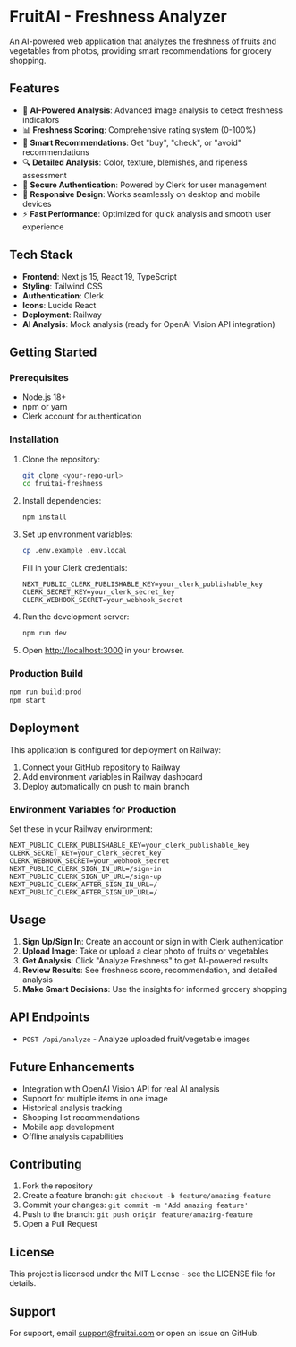 # FruitAI - Freshness Analyzer

An AI-powered web application that analyzes the freshness of fruits and vegetables from photos, providing smart recommendations for grocery shopping.

## Features

- 🤖 **AI-Powered Analysis**: Advanced image analysis to detect freshness indicators
- 📊 **Freshness Scoring**: Comprehensive rating system (0-100%)
- 🎯 **Smart Recommendations**: Get "buy", "check", or "avoid" recommendations
- 🔍 **Detailed Analysis**: Color, texture, blemishes, and ripeness assessment
- 🔐 **Secure Authentication**: Powered by Clerk for user management
- 📱 **Responsive Design**: Works seamlessly on desktop and mobile devices
- ⚡ **Fast Performance**: Optimized for quick analysis and smooth user experience

## Tech Stack

- **Frontend**: Next.js 15, React 19, TypeScript
- **Styling**: Tailwind CSS
- **Authentication**: Clerk
- **Icons**: Lucide React
- **Deployment**: Railway
- **AI Analysis**: Mock analysis (ready for OpenAI Vision API integration)

## Getting Started

### Prerequisites

- Node.js 18+ 
- npm or yarn
- Clerk account for authentication

### Installation

1. Clone the repository:
   ```bash
   git clone <your-repo-url>
   cd fruitai-freshness
   ```

2. Install dependencies:
   ```bash
   npm install
   ```

3. Set up environment variables:
   ```bash
   cp .env.example .env.local
   ```
   
   Fill in your Clerk credentials:
   ```
   NEXT_PUBLIC_CLERK_PUBLISHABLE_KEY=your_clerk_publishable_key
   CLERK_SECRET_KEY=your_clerk_secret_key
   CLERK_WEBHOOK_SECRET=your_webhook_secret
   ```

4. Run the development server:
   ```bash
   npm run dev
   ```

5. Open [http://localhost:3000](http://localhost:3000) in your browser.

### Production Build

```bash
npm run build:prod
npm start
```

## Deployment

This application is configured for deployment on Railway:

1. Connect your GitHub repository to Railway
2. Add environment variables in Railway dashboard
3. Deploy automatically on push to main branch

### Environment Variables for Production

Set these in your Railway environment:

```
NEXT_PUBLIC_CLERK_PUBLISHABLE_KEY=your_clerk_publishable_key
CLERK_SECRET_KEY=your_clerk_secret_key
CLERK_WEBHOOK_SECRET=your_webhook_secret
NEXT_PUBLIC_CLERK_SIGN_IN_URL=/sign-in
NEXT_PUBLIC_CLERK_SIGN_UP_URL=/sign-up
NEXT_PUBLIC_CLERK_AFTER_SIGN_IN_URL=/
NEXT_PUBLIC_CLERK_AFTER_SIGN_UP_URL=/
```

## Usage

1. **Sign Up/Sign In**: Create an account or sign in with Clerk authentication
2. **Upload Image**: Take or upload a clear photo of fruits or vegetables
3. **Get Analysis**: Click "Analyze Freshness" to get AI-powered results
4. **Review Results**: See freshness score, recommendation, and detailed analysis
5. **Make Smart Decisions**: Use the insights for informed grocery shopping

## API Endpoints

- `POST /api/analyze` - Analyze uploaded fruit/vegetable images

## Future Enhancements

- Integration with OpenAI Vision API for real AI analysis
- Support for multiple items in one image
- Historical analysis tracking
- Shopping list recommendations
- Mobile app development
- Offline analysis capabilities

## Contributing

1. Fork the repository
2. Create a feature branch: `git checkout -b feature/amazing-feature`
3. Commit your changes: `git commit -m 'Add amazing feature'`
4. Push to the branch: `git push origin feature/amazing-feature`
5. Open a Pull Request

## License

This project is licensed under the MIT License - see the LICENSE file for details.

## Support

For support, email support@fruitai.com or open an issue on GitHub.